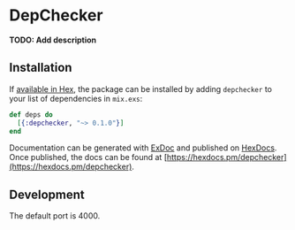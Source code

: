 # DepChecker

**TODO: Add description**

## Installation

If [available in Hex](https://hex.pm/docs/publish), the package can be installed
by adding `depchecker` to your list of dependencies in `mix.exs`:

```elixir
def deps do
  [{:depchecker, "~> 0.1.0"}]
end
```

Documentation can be generated with [ExDoc](https://github.com/elixir-lang/ex_doc)
and published on [HexDocs](https://hexdocs.pm). Once published, the docs can
be found at [https://hexdocs.pm/depchecker](https://hexdocs.pm/depchecker).

## Development

The default port is 4000.
